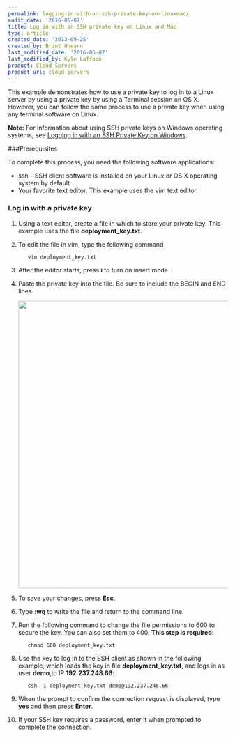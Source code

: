 ```yaml
---
permalink: logging-in-with-an-ssh-private-key-on-linuxmac/
audit_date: '2016-06-07'
title: Log in with an SSH private key on Linux and Mac
type: article
created_date: '2013-09-25'
created_by: Brint Ohearn
last_modified_date: '2016-06-07'
last_modified_by: Kyle Laffoon
product: Cloud Servers
product_url: cloud-servers
---
```


This example demonstrates how to use a private key to log in to a Linux
server by using a private key by using a Terminal session on OS X. However,
you can follow the same process to use a private key when using any
terminal software on Linux.

**Note:** For information about using SSH private keys on Windows operating systems, see [Logging in with an SSH Private Key on Windows](/how-to/logging-in-with-an-ssh-private-key-on-windows).

###Prerequisites

To complete this process, you need the following software applications:

 - ssh - SSH client software is installed on your Linux or OS X
    operating system by default
 - Your favorite text editor. This example uses the vim text editor.

### Log in with a private key

1. Using a text editor, create a file in which to store your private
key. This example uses the file **deployment_key.txt**.

2. To edit the file in vim, type the following command

          vim deployment_key.txt

3. After the editor starts, press **i** to turn on insert mode. 

4. Paste the private key into the file. Be sure to include the BEGIN and END lines.
        
     <img src="{% asset_path cloud-servers/logging-in-with-an-ssh-private-key-on-linuxmac/Linux2.png %}" width="764" height="660" />

5. To save your changes, press **Esc**. 

6. Type **:wq** to write the file and return to the command line.

7. Run the following command to change the file permissions to 600 to secure the key. You can also set them to 400.
**This step is required**:

          chmod 600 deployment_key.txt

8. Use the key to log in to the SSH client as shown in the following example, which loads the key in file **deployment\_key.txt**, and logs in as user **demo**,to IP **192.237.248.66**:

          ssh -i deployment_key.txt demo@192.237.248.66

9. When the prompt to confirm the connection request is displayed, type **yes** and then press **Enter**. 

10. If your SSH key requires a password, enter it when prompted to complete the connection.
